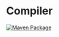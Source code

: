 # Compiler
[![Maven Package](https://github.com/Smirrorgame/Compiler/actions/workflows/maven.yml/badge.svg)](https://github.com/Smirrorgame/Compiler/actions/workflows/maven.yml)
